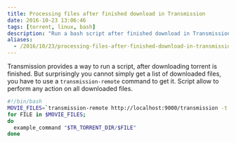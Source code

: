 ```yaml
---
title: Processing files after finished download in Transmission
date: 2016-10-23 13:06:46
tags: [torrent, linux, bash]
description: "Run a bash script after finished download in Transmission"
aliases:
  - /2016/10/23/processing-files-after-finished-download-in-transmission
---
```


Transmission provides a way to run a script, after downloading torrent is finished. But surprisingly you cannot simply get a list of downloaded files, you have to use a `transmission-remote` command to get it.
Script allow to perform any action on all downloaded files.

```bash
#!/bin/bash
MOVIE_FILES=`transmission-remote http://localhost:9000/transmission -t $TR_TORRENT_ID -if | tail -n +3 | cut -c 35-`
for FILE in $MOVIE_FILES;
do
  example_command "$TR_TORRENT_DIR/$FILE"
done
```
